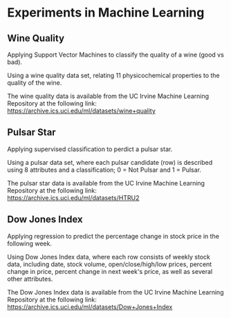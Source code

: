 # Experiments in Machine Learning

## Wine Quality

Applying Support Vector Machines to classify the quality of a wine (good vs bad).

Using a wine quality data set, relating 11 physicochemical properties to the quality of the wine.

The wine quality data is available from the UC Irvine Machine Learning Repository at the following link:
  https://archive.ics.uci.edu/ml/datasets/wine+quality

## Pulsar Star

Applying supervised classification to perdict a pulsar star.

Using a pulsar data set, where each pulsar candidate (row) is described using 8 attributes and a classification; 0 = Not Pulsar and 1 = Pulsar.

The pulsar star data is available from the UC Irvine Machine Learning Repository at the following link:
  https://archive.ics.uci.edu/ml/datasets/HTRU2

## Dow Jones Index

Applying regression to predict the percentage change in stock price in the following week.

Using Dow Jones Index data, where each row consists of weekly stock data, including date, stock volume, open/close/high/low prices, percent change in price, percent change in next week's price, as well as several other attributes.

The Dow Jones Index data is available from the UC Irvine Machine Learning Repository at the following link:
  https://archive.ics.uci.edu/ml/datasets/Dow+Jones+Index
